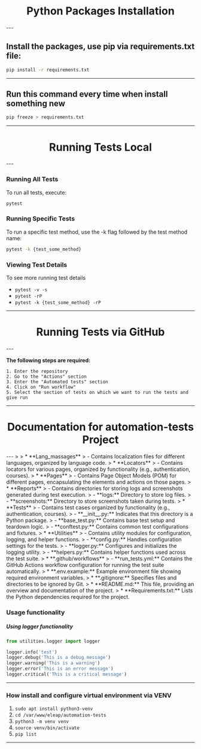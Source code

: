 <h1 align="center">Python Packages Installation</h1>
---

## Install the packages, use pip via requirements.txt file:
```bash
pip install -r requirements.txt
```

---

## Run this command every time when install something new

```bash
pip freeze > requirements.txt
```

---

<h1 align="center">Running Tests Local</h1>
---

### Running All Tests

To run all tests, execute:

```bash
pytest
```

### Running Specific Tests

To run a specific test method, use the -k flag followed by the test method name:

```bash
pytest -k {test_some_method}
```

### Viewing Test Details

To see more running test details

- `pytest -v -s`
- `pytest -rP`
- `pytest -k {test_some_method} -rP`

---

<h1 align="center">Running Tests via GitHub</h1>
---

**The following steps are required:**

```
1. Enter the repository
2. Go to the "Actions" section
3. Enter the "Automated tests" section
4. Click on "Run workflow"
5. Select the section of tests on which we want to run the tests and give run
```

---

<h1 align="center">Documentation for automation-tests Project</h1>
---
>
> * **Lang_massages**
>   - Contains localization files for different languages, organized by language code.
> * **Locators**
>   - Contains locators for various pages, organized by functionality (e.g., authentication, courses).
> * **Pages**
>   - Contains Page Object Models (POM) for different pages, encapsulating the elements and actions on those pages.
> * **Reports**
>   - Contains directories for storing logs and screenshots generated during test execution.
>   - **logs:** Directory to store log files.
>   - **screenshots:** Directory to store screenshots taken during tests.
> * **Tests**
>   - Contains test cases organized by functionality (e.g., authentication, courses).
>   - **__init__.py:** Indicates that this directory is a Python package.
>   - **base_test.py:** Contains base test setup and teardown logic.
>   - **conftest.py:** Contains common test configurations and fixtures.
> * **Utilities**
>   - Contains utility modules for configuration, logging, and helper functions.
>   - **config.py:** Handles configuration settings for the tests.
>   - **logger.py:** Configures and initializes the logging utility.
>   - **helpers.py:** Contains helper functions used across the test suite.
> * **.github/workflows**
>   - **run_tests.yml:** Contains the GitHub Actions workflow configuration for running the test suite automatically.
> * **.env.example:** Example environment file showing required environment variables.
> * **.gitignore:** Specifies files and directories to be ignored by Git.
> * **README.md:** This file, providing an overview and documentation of the project.
> * **Requirements.txt:** Lists the Python dependencies required for the project.


### Usage functionality

##### Using logger functionality

```python
from utilities.logger import logger

logger.info('test')
logger.debug('This is a debug message')
logger.warning('This is a warning')
logger.error('This is an error message')
logger.critical('This is a critical message')
```
---
### How install and configure virtual environment via VENV

1. `sudo apt install python3-venv`
2. `cd /var/www/eleap/automation-tests`
3. `python3 -m venv venv`
4. `source venv/bin/activate`
5. `pip list`

---


